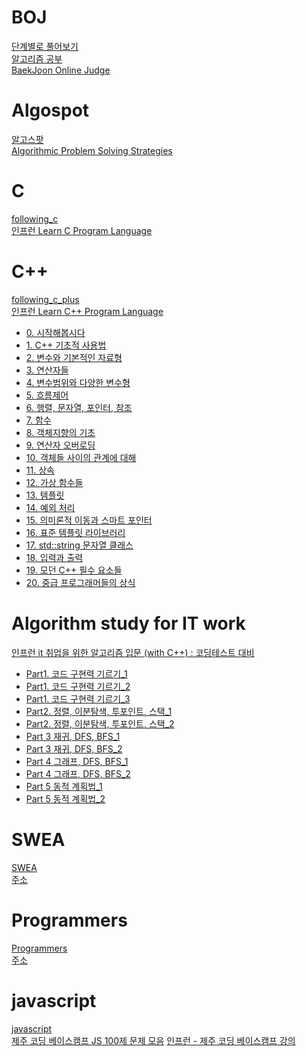 # BOJ
[단계별로 풀어보기](https://github.com/hhhan0315/Algorithm/tree/master/%EB%8B%A8%EA%B3%84%EB%B3%84%EB%A1%9C%20%ED%92%80%EC%96%B4%EB%B3%B4%EA%B8%B0)<br>
[알고리즘 공부](https://github.com/hhhan0315/Algorithm/tree/master/%EC%95%8C%EA%B3%A0%EB%A6%AC%EC%A6%98%20%EA%B3%B5%EB%B6%80)<br>
[BaekJoon Online Judge](https://www.acmicpc.net/)

# Algospot
[알고스팟](https://github.com/hhhan0315/Algorithm/tree/master/%EC%95%8C%EA%B3%A0%EC%8A%A4%ED%8C%9F)<br>
[Algorithmic Problem Solving Strategies](https://www.algospot.com/)

# C
[following_c](https://github.com/hhhan0315/Algorithm/tree/master/following_c)<br>
[인프런 Learn C Program Language](https://www.inflearn.com/course/following-c#)

# C++
[following_c_plus](https://github.com/hhhan0315/Algorithm/tree/master/following_c_plus)<br>
[인프런 Learn C++ Program Language](https://www.inflearn.com/course/following-c-plus#)
- [0. 시작해봅시다](https://github.com/hhhan0315/Algorithm/blob/master/following_c_plus/0.md)
- [1. C++ 기초적 사용법](https://github.com/hhhan0315/Algorithm/blob/master/following_c_plus/1.md)
- [2. 변수와 기본적인 자료형](https://github.com/hhhan0315/Algorithm/blob/master/following_c_plus/2.md)
- [3. 연산자들](https://github.com/hhhan0315/Algorithm/blob/master/following_c_plus/3.md)
- [4. 변수범위와 다양한 변수형](https://github.com/hhhan0315/Algorithm/blob/master/following_c_plus/4.md)
- [5. 흐름제어](https://github.com/hhhan0315/Algorithm/blob/master/following_c_plus/5.md)
- [6. 행렬, 문자열, 포인터, 참조](https://github.com/hhhan0315/Algorithm/blob/master/following_c_plus/6.md)
- [7. 함수](https://github.com/hhhan0315/Algorithm/blob/master/following_c_plus/7.md)
- [8. 객체지향의 기초](https://github.com/hhhan0315/Algorithm/blob/master/following_c_plus/8.md)
- [9. 연산자 오버로딩](https://github.com/hhhan0315/Algorithm/blob/master/following_c_plus/9.md)
- [10. 객체들 사이의 관계에 대해](https://github.com/hhhan0315/Algorithm/blob/master/following_c_plus/10.md)
- [11. 상속](https://github.com/hhhan0315/Algorithm/blob/master/following_c_plus/11.md)
- [12. 가상 함수들](https://github.com/hhhan0315/Algorithm/blob/master/following_c_plus/12.md)
- [13. 템플릿](https://github.com/hhhan0315/Algorithm/blob/master/following_c_plus/13.md)
- [14. 예외 처리](https://github.com/hhhan0315/Algorithm/blob/master/following_c_plus/14.md)
- [15. 의미론적 이동과 스마트 포인터](https://github.com/hhhan0315/Algorithm/blob/master/following_c_plus/15.md)
- [16. 표준 템플릿 라이브러리](https://github.com/hhhan0315/Algorithm/blob/master/following_c_plus/16.md)
- [17. std::string 문자열 클래스](https://github.com/hhhan0315/Algorithm/blob/master/following_c_plus/17.md)
- [18. 입력과 출력](https://github.com/hhhan0315/Algorithm/blob/master/following_c_plus/18.md)
- [19. 모던 C++ 필수 요소들](https://github.com/hhhan0315/Algorithm/blob/master/following_c_plus/19.md)
- [20. 중급 프로그래머들의 상식](https://github.com/hhhan0315/Algorithm/blob/master/following_c_plus/20.md)

# Algorithm study for IT work
[인프런 it 취업을 위한 알고리즘 입문 (with C++) : 코딩테스트 대비](https://www.inflearn.com/course/%EC%95%8C%EA%B3%A0%EB%A6%AC%EC%A6%98#)
- [Part1. 코드 구현력 기르기_1](https://github.com/hhhan0315/Algorithm/blob/master/study_for_IT/1_1.md)
- [Part1. 코드 구현력 기르기_2](https://github.com/hhhan0315/Algorithm/blob/master/study_for_IT/1_2.md)
- [Part1. 코드 구현력 기르기_3](https://github.com/hhhan0315/Algorithm/blob/master/study_for_IT/1_3.md)
- [Part2. 정렬, 이분탐색, 투포인트, 스택_1](https://github.com/hhhan0315/Algorithm/blob/master/study_for_IT/2_1.md)
- [Part2. 정렬, 이분탐색, 투포인트, 스택_2](https://github.com/hhhan0315/Algorithm/blob/master/study_for_IT/2_2.md)
- [Part 3 재귀, DFS, BFS_1](https://github.com/hhhan0315/Algorithm/blob/master/study_for_IT/3_1.md)
- [Part 3 재귀, DFS, BFS_2](https://github.com/hhhan0315/Algorithm/blob/master/study_for_IT/3_2.md)
- [Part 4 그래프, DFS, BFS_1](https://github.com/hhhan0315/Algorithm/blob/master/study_for_IT/4_1.md)
- [Part 4 그래프, DFS, BFS_2](https://github.com/hhhan0315/Algorithm/blob/master/study_for_IT/4_2.md)
- [Part 5 동적 계획법_1](https://github.com/hhhan0315/Algorithm/blob/master/study_for_IT/5_1.md)
- [Part 5 동적 계획법_2](https://github.com/hhhan0315/Algorithm/blob/master/study_for_IT/5_2.md)

# SWEA
[SWEA](https://github.com/hhhan0315/Algorithm/tree/master/SWEA)<br>
[주소](https://swexpertacademy.com/main/main.do)

# Programmers
[Programmers](https://github.com/hhhan0315/Algorithm/tree/master/Programmers)<br>
[주소](https://programmers.co.kr/)

# javascript
[javascript](https://github.com/hhhan0315/algorithm/tree/master/javascript)<br>
[제주 코딩 베이스캠프 JS 100제 문제 모음](http://www.paullab.co.kr/codefestival.html)
[인프런 - 제주 코딩 베이스캠프 강의](https://www.inflearn.com/course/%EC%A0%9C%EC%A3%BC%EC%BD%94%EB%94%A9-%EC%9E%90%EB%B0%94%EC%8A%A4%ED%81%AC%EB%A6%BD%ED%8A%B8-100%EC%A0%9C#)
